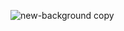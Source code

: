 ![new-background copy](https://github.com/lukeconibear/lukeconibear/assets/19871268/ce33e1c6-78b9-42ff-b5f6-13a59693732f)
